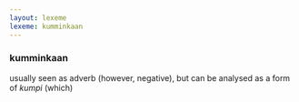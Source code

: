 ```yaml
---
layout: lexeme
lexeme: kumminkaan
---
```


###  kumminkaan 
usually seen as adverb (however, negative), but can be analysed as a form of *kumpi* (which)

